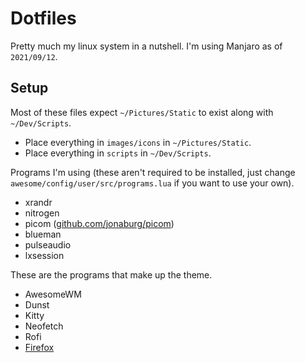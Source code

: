 # Dotfiles

Pretty much my linux system in a nutshell. I'm using Manjaro as of `2021/09/12`.

## Setup
Most of these files expect `~/Pictures/Static` to exist along with `~/Dev/Scripts`.
- Place everything in `images/icons` in `~/Pictures/Static`.
- Place everything in `scripts` in `~/Dev/Scripts`.

Programs I'm using (these aren't required to be installed, just change `awesome/config/user/src/programs.lua` if you want to use your own).
- xrandr
- nitrogen
- picom ([github.com/jonaburg/picom](https://github.com/jonaburg/picom))
- blueman
- pulseaudio
- lxsession

These are the programs that make up the theme.
- AwesomeWM
- Dunst
- Kitty
- Neofetch
- Rofi
- [Firefox](https://github.com/CyanPiano/Firefox-theme)

